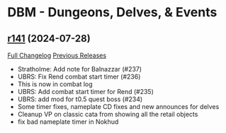 # DBM - Dungeons, Delves, & Events

## [r141](https://github.com/DeadlyBossMods/DBM-Dungeons/tree/r141) (2024-07-28)
[Full Changelog](https://github.com/DeadlyBossMods/DBM-Dungeons/compare/r140...r141) [Previous Releases](https://github.com/DeadlyBossMods/DBM-Dungeons/releases)

- Stratholme: Add note for Balnazzar (#237)  
- UBRS: Fix Rend combat start timer (#236)  
- This is now in combat log  
- UBRS: Add combat start timer for Rend (#235)  
- UBRS: add mod for t0.5 quest boss (#234)  
- Some timer fixes, nameplate CD fixes and new announces for delves  
- Cleanup VP on classic cata from showing all the retail objects  
- fix bad nameplate timer in Nokhud  
